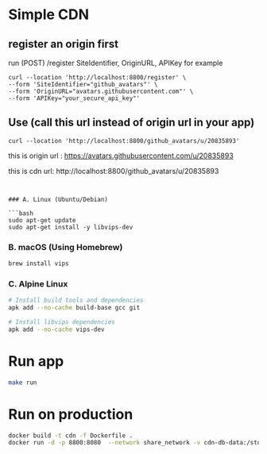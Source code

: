 # Simple CDN

## register an origin first
run (POST) /register SiteIdentifier, OriginURL, APIKey
for example

```
curl --location 'http://localhost:8800/register' \
--form 'SiteIdentifier="github_avatars"' \
--form 'OriginURL="avatars.githubusercontent.com"' \
--form 'APIKey="your_secure_api_key"'
```

## Use (call this url instead of origin url in your app)

```
curl --location 'http://localhost:8800/github_avatars/u/20835893'
```

this is origin url : https://avatars.githubusercontent.com/u/20835893

this is cdn url: http://localhost:8800/github_avatars/u/20835893

````


### A. Linux (Ubuntu/Debian)

```bash
sudo apt-get update
sudo apt-get install -y libvips-dev
````

### B. macOS (Using Homebrew)

```bash
brew install vips
```

### C. Alpine Linux

```bash
# Install build tools and dependencies
apk add --no-cache build-base gcc git

# Install libvips dependencies
apk add --no-cache vips-dev
```

# Run app

```bash
make run
```

# Run on production

```bash
docker build -t cdn -f Dockerfile .
docker run -d -p 8800:8080  --network share_network -v cdn-db-data:/storage/cdn.db --pid=host --name cdn cdn
```

